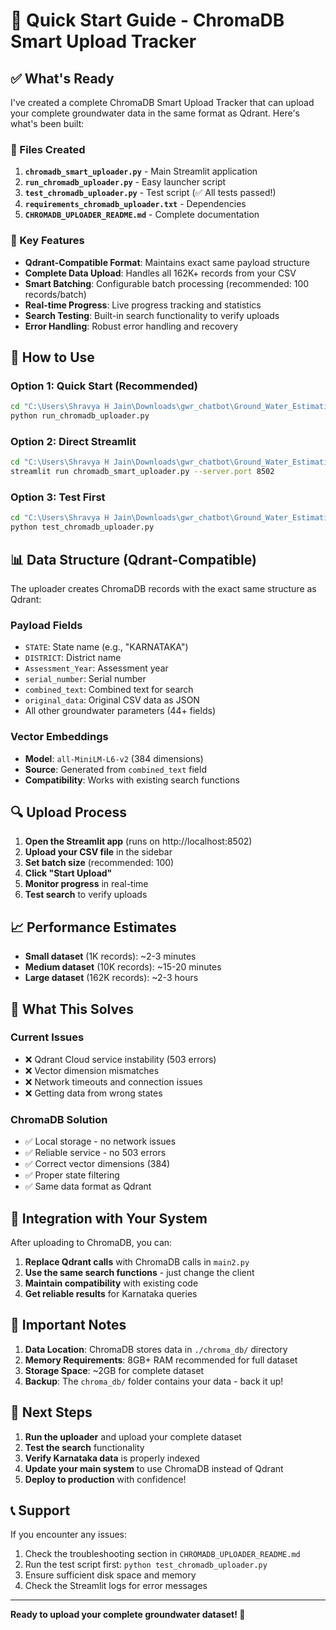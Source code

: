 # 🚀 Quick Start Guide - ChromaDB Smart Upload Tracker

## ✅ What's Ready

I've created a complete ChromaDB Smart Upload Tracker that can upload your complete groundwater data in the same format as Qdrant. Here's what's been built:

### 📁 Files Created
1. **`chromadb_smart_uploader.py`** - Main Streamlit application
2. **`run_chromadb_uploader.py`** - Easy launcher script
3. **`test_chromadb_uploader.py`** - Test script (✅ All tests passed!)
4. **`requirements_chromadb_uploader.txt`** - Dependencies
5. **`CHROMADB_UPLOADER_README.md`** - Complete documentation

### 🎯 Key Features
- **Qdrant-Compatible Format**: Maintains exact same payload structure
- **Complete Data Upload**: Handles all 162K+ records from your CSV
- **Smart Batching**: Configurable batch processing (recommended: 100 records/batch)
- **Real-time Progress**: Live progress tracking and statistics
- **Search Testing**: Built-in search functionality to verify uploads
- **Error Handling**: Robust error handling and recovery

## 🚀 How to Use

### Option 1: Quick Start (Recommended)
```bash
cd "C:\Users\Shravya H Jain\Downloads\gwr_chatbot\Ground_Water_Estimation_TechTrek"
python run_chromadb_uploader.py
```

### Option 2: Direct Streamlit
```bash
cd "C:\Users\Shravya H Jain\Downloads\gwr_chatbot\Ground_Water_Estimation_TechTrek"
streamlit run chromadb_smart_uploader.py --server.port 8502
```

### Option 3: Test First
```bash
cd "C:\Users\Shravya H Jain\Downloads\gwr_chatbot\Ground_Water_Estimation_TechTrek"
python test_chromadb_uploader.py
```

## 📊 Data Structure (Qdrant-Compatible)

The uploader creates ChromaDB records with the exact same structure as Qdrant:

### Payload Fields
- `STATE`: State name (e.g., "KARNATAKA")
- `DISTRICT`: District name
- `Assessment_Year`: Assessment year
- `serial_number`: Serial number
- `combined_text`: Combined text for search
- `original_data`: Original CSV data as JSON
- All other groundwater parameters (44+ fields)

### Vector Embeddings
- **Model**: `all-MiniLM-L6-v2` (384 dimensions)
- **Source**: Generated from `combined_text` field
- **Compatibility**: Works with existing search functions

## 🔍 Upload Process

1. **Open the Streamlit app** (runs on http://localhost:8502)
2. **Upload your CSV file** in the sidebar
3. **Set batch size** (recommended: 100)
4. **Click "Start Upload"**
5. **Monitor progress** in real-time
6. **Test search** to verify uploads

## 📈 Performance Estimates

- **Small dataset** (1K records): ~2-3 minutes
- **Medium dataset** (10K records): ~15-20 minutes
- **Large dataset** (162K records): ~2-3 hours

## 🎯 What This Solves

### Current Issues
- ❌ Qdrant Cloud service instability (503 errors)
- ❌ Vector dimension mismatches
- ❌ Network timeouts and connection issues
- ❌ Getting data from wrong states

### ChromaDB Solution
- ✅ Local storage - no network issues
- ✅ Reliable service - no 503 errors
- ✅ Correct vector dimensions (384)
- ✅ Proper state filtering
- ✅ Same data format as Qdrant

## 🔧 Integration with Your System

After uploading to ChromaDB, you can:

1. **Replace Qdrant calls** with ChromaDB calls in `main2.py`
2. **Use the same search functions** - just change the client
3. **Maintain compatibility** with existing code
4. **Get reliable results** for Karnataka queries

## 🚨 Important Notes

1. **Data Location**: ChromaDB stores data in `./chroma_db/` directory
2. **Memory Requirements**: 8GB+ RAM recommended for full dataset
3. **Storage Space**: ~2GB for complete dataset
4. **Backup**: The `chroma_db/` folder contains your data - back it up!

## 🎉 Next Steps

1. **Run the uploader** and upload your complete dataset
2. **Test the search** functionality
3. **Verify Karnataka data** is properly indexed
4. **Update your main system** to use ChromaDB instead of Qdrant
5. **Deploy to production** with confidence!

## 📞 Support

If you encounter any issues:
1. Check the troubleshooting section in `CHROMADB_UPLOADER_README.md`
2. Run the test script first: `python test_chromadb_uploader.py`
3. Ensure sufficient disk space and memory
4. Check the Streamlit logs for error messages

---

**Ready to upload your complete groundwater dataset! 🚀**
